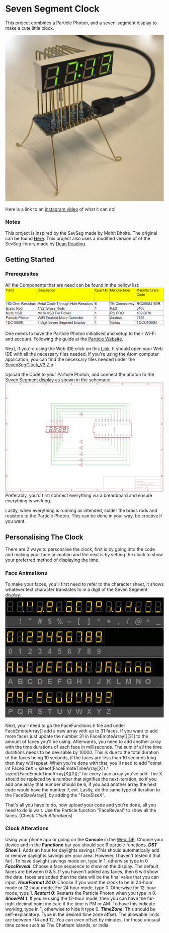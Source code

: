 # Seven Segment Clock

This project combines a Particle Photon, and a seven-segment display to make a cute little clock.

<img src="ClocksFace.jpg">

Here is a link to an [instagram video](https://www.instagram.com/p/B_YmGSQH2iW/) of what it can do!

### Notes

This project is inspired by the SevSeg made by Mohit Bhoite. The original can be found [Here](https://www.bhoite.com/2015/08/sevenseg/).
This project also uses a modified version of of the SevSeg library made by [Dean Reading](https://github.com/DeanIsMe/SevSeg).

## Getting Started
### Prerequisites
All the Components that are need can be found in the bellow list:
<img src="BillOfMaterial.png"> 

One needs to have the Particle Photon initialised and setup to their Wi-Fi and account. Following the guide at the [Particle Website](https://docs.particle.io/quickstart/photon/).

Next, if you're using the Web IDE click on this [Link](https://go.particle.io/shared_apps/5eea255f6c2eea000c4453d3). It should open your Web IDE with all the necessary files needed.
If you're using the Atom computer application, you can find the necessary files needed under the [SevenSegClock_V3 Zip](https://github.com/saifsabban/SevenSegmentClock/blob/master/SevenSegClock_V3.zip).

Upload the Code to your Particle Photon, and connect the photon to the Seven Segment display as shown in the schematic.
<img src="SevenSegClock_Schematic.png">
Preferably, you'd first connect everything via a breadboard and ensure everything is working.

Lastly, when everything is running as intended, solder the brass rods and resistors to the Particle Photon. This can be done in your way, be creative if you want.

## Personalising The Clock

There are 2 ways to personalise the clock, first is by going into the code and making your face animation and the next is by setting the clock to show your preferred method of displaying the time.

### Face Animations
To make your faces, you'll first need to refer to the character sheet, it shows whatever text character translates to in a digit of the Seven Segment display.
<img src="Alphanumeric.jpg">

Next, you'll need to go the FaceFunctions.h file and under FaceEmoteArray[] add a new array with up to 31 faces. If you want to add more faces just update the number 31 in FaceEmoteArray[][31] to the amount of faces you'll be using.
Afterwards, you need to add another array with the time durations of each face in milliseconds. The sum of all the time durations needs to be devisable by 10000. This is due to the total duration of the faces being 10 seconds, if the faces are less than 10 seconds long then they will repeat.
When you're done with that, you'll need to add "const int FaceSizeX = sizeof(FaceEmoteTimeArray[X]) / sizeof(FaceEmoteTimeArray[X][0]);" for every face array you've add. The X should be replaced by a number that signifies the next iteration, so if you add one array that number should be 6, if you add another array the next code would have the number 7, ext.
Lastly, do the same type of iteration to the FaceSizeArray[], by adding the "FaceSizeX".

That's all you have to do, now upload your code and you're done, all you need to do is wait. Use the Particle function "FaceReveal" to show all the faces. (Check *Clock Alterations*)

### Clock Alterations

Using your phone app or going on the **Console** in the [Web IDE](https://console.particle.io/devices). Choose your device and in the **Functione** bar you should see 6 particle functions.
**_DST Show 1_**: Adds an hour for daylights savings (This should automatically add or remove daylights savings per your area. However, I haven't tested it that far). To have daylight savings mode on, type in 1, otherwise type in 0
**_FaceReveal_**: Choose a face sequence to show on the display. The default faces are between 0 & 5. If you haven't added any faces, then 6 will show the date. faces are added then the date will be the final value that you can input.
**_HourFormat 24 0_**: Choose if you want the clock to be in 24-hour mode or 12-hour mode. For 24 hour mode, type 0. Otherwise for 12-hour mode, type 1.
**_Restart 0_**: Restarts the Particle Photon when you type in 0.
**_ShowPM 1_**: If you're using the 12-hour mode, then you can have the far-right decimal point indicate if the time is PM or AM. To have this indicate working, type in 1, otherwise to hide it type 0.
**_TimeZone_**: This should be self-explanatory. Type in the desired time zone offset. The allowable limits are between -14 and 12. You can even offset by minutes, for those unusual time zones such as The Chatham Islands, or India.
